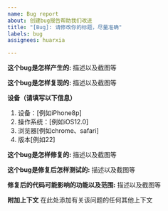 ```yaml
---
name: Bug report
about: 创建bug报告帮助我们改进
title: "[Bug]: 请修改你的标题，尽量准确"
labels: bug
assignees: huarxia

---
```


**这个bug是怎样产生的:**
描述以及截图等

**这个bug是怎样复现的:**
描述以及截图等

**设备（请填写以下信息）**

1. 设备：[例如iPhone8p]
2. 操作系统：[例如iOS12.0]
3. 浏览器[例如chrome、safari]
4. 版本[例如22]

**这个bug是怎样修复的:**
描述以及截图等

**这个bug是修复后怎样测试的:**
描述以及截图等

**修复后的代码可能影响的功能以及范围:**
描述以及截图等

**附加上下文**
在此处添加有关该问题的任何其他上下文
